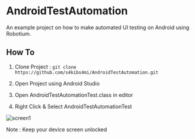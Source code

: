 # AndroidTestAutomation
An example project on how to make automated UI testing on Android using Robotium.

## How To

1. Clone Project :
`git clone https://github.com/s4kibs4mi/AndroidTestAutomation.git`

2. Open Project using Android Studio
3. Open AndroidTestAutomationTest.class in editor
4. Right Click & Select AndroidTestAutomationTest


![screen1](https://github.com/s4kibs4mi/AndroidTestAutomation/blob/master/screenshots/screentest.png "Screen Shot 1")

Note : Keep your device screen unlocked
